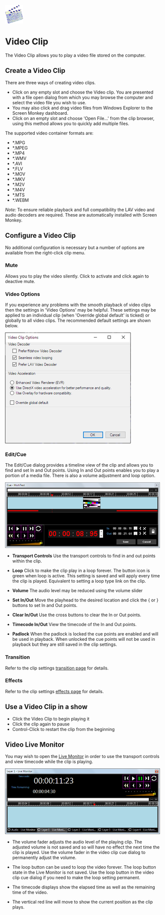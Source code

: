 ![](../../images/VideoIcon.png) 
# Video Clip

The Video Clip allows you to play a video file stored on the computer.

## Create a Video Clip
There are three ways of creating video clips.

- Click on any empty slot and choose the Video clip. You are presented with a file open dialog from which you may browse the computer and select the video file you wish to use.
-  You may also click and drag video files from Windows Explorer to the Screen Monkey dashboard.
- Click on an empty slot and choose 'Open File...' from the clip browser, using this method allows you to quickly add multiple files.

The supported video container formats are:

*   \*.MPG
*   \*.MPEG
*   \*.MP4
*   \*.WMV
*   \*.AVI
*   \*.FLV
*   \*.MOV
*   \*.MKV
*   \*.M2V
*   \*.M4V
*   \*.MTS
*   \*.WEBM

*Note:* To ensure reliable playback and full compatibility the LAV video and audio decoders are required. These are automatically installed with Screen Monkey.

## Configure a Video Clip
No additional configuration is necessary but a number of options are available from the right-click clip menu.

### Mute
Allows you to play the video silently. Click to activate and click again to deactive mute.

### Video Options
If you experience any problems with the smooth playback of video clips then the settings in 'Video Options' may be helpful. These settings may be applied to an individual clip (when 'Override global default' is ticked) or globally to all video clips. The recommended default settings are shown below.

![](../../images/clip-video-options-2.png)

### Edit/Cue
The Edit/Cue dialog provides a timeline view of the clip and allows you to find and set In and Out points. Using In and Out points enables you to play a portion of a media file. There is also a volume adjustment and loop option.

![](../../images/clip-video-editcue.png)

- **Transport Controls** Use the transport controls to find in and out points within the clip.

- **Loop** Click to make the clip play in a loop forever. The button icon is green when loop is active. This setting is saved and will apply every time the clip is played. Equivalent to setting a loop type link on the clip.

- **Volume** The audio level may be reduced using the volume slider

- **Set In/Out** Move the playhead to the desired location and click the { or } buttons to set In and Out points.

- **Clear In/Out** Use the cross buttons to clear the In or Out points.

- **Timecode In/Out** View the timecode of the In and Out points.

- **Padlock** When the padlock is locked the cue points are enabled and will be used in playback. When unlocked the cue points will not be used in playback but they are still saved in the clip settings.

### Transition
Refer to the clip settings [transition page](../clipSettings/transition.md) for details.

### Effects
Refer to the clip settings [effects page](../clipSettings/effects.md) for details.

## Use a Video Clip in a show

- Click the Video Clip to begin playing it
- Click the clip again to pause
- Control-Click to restart the clip from the beginning

## Video Live Monitor
You may wish to open the [Live Monitor](../toolbar/preview.md) in order to use the transport controls and view timecode while the clip is playing.

![](../../images/clip-video-preview.png)

- The volume fader adjusts the audio level of the playing clip. The adjusted volume is not saved and so will have no effect the next time the clip is played. Use the volume fader in the video clip cue dialog to permanently adjust the volume. 

- The loop button can be used to loop the video forever. The loop button state in the Live Monitor is not saved. Use the loop button in the video clip cue dialog if you need to make the loop setting permanent.

- The timecode displays show the elapsed time as well as the remaining time of the video. 

- The vertical red line will move to show the current position as the clip plays.
